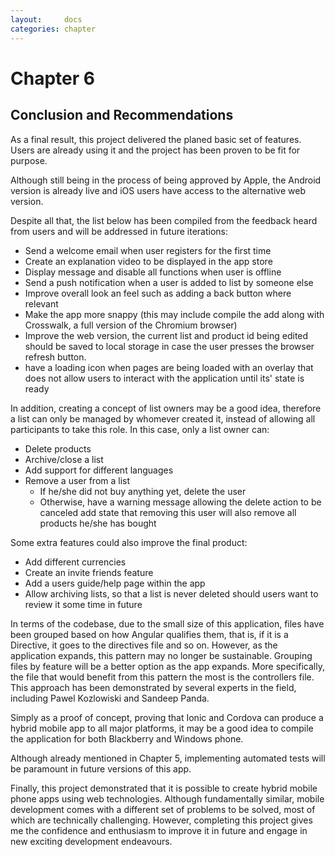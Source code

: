 ```yaml
---
layout:     docs
categories: chapter
---
```


# Chapter 6

## Conclusion and Recommendations

As a final result, this project delivered the planed basic set of features. Users are already using it and the project has been proven to be fit for purpose.

Although still being in the process of being approved by Apple, the Android version is already live and iOS users have access to the alternative web version.

Despite all that, the list below has been compiled from the feedback heard from users and will be addressed in future iterations:

- Send a welcome email when user registers for the first time
- Create an explanation video to be displayed in the app store
- Display message and disable all functions when user is offline
- Send a push notification when a user is added to list by someone else
- Improve overall look an feel such as adding a back button where relevant
- Make the app more snappy (this may include compile the add along with Crosswalk, a full version of the Chromium browser)
- Improve the web version, the current list and product id being edited should be saved to local storage in case the user presses the browser refresh button.
- have a loading icon when pages are being loaded with an overlay that does not allow users to interact with the application until its' state is ready

In addition, creating a concept of list owners may be a good idea, therefore a list can only be managed by whomever created it, instead of allowing all participants to take this role. In this case, only a list owner can:

  - Delete products
  - Archive/close a list
  - Add support for different languages
  - Remove a user from a list
    - If he/she did not buy anything yet, delete the user
    - Otherwise, have a warning message allowing the delete action to be canceled add state that removing this user will also remove all products he/she has bought

Some extra features could also improve the final product:

- Add different currencies
- Create an invite friends feature
- Add a users guide/help page within the app
- Allow archiving lists, so that a list is never deleted should users want to review it some time in future

In terms of the codebase, due to the small size of this application, files have been grouped based on how Angular qualifies them, that is, if it is a Directive, it goes to the directives file and so on. However, as the application expands, this pattern may no longer be sustainable. Grouping files by feature will be a better option as the app expands. More specifically, the file that would benefit from this pattern the most is the controllers file. This approach has been demonstrated by several experts in the field, including Pawel Kozlowiski and Sandeep Panda.

Simply as a proof of concept, proving that Ionic and Cordova can produce a hybrid mobile app to all major platforms, it may be a good idea to compile the application for both Blackberry and Windows phone.

Although already mentioned in Chapter 5, implementing automated tests will be paramount in future versions of this app.

Finally, this project demonstrated that it is possible to create hybrid mobile phone apps using web technologies. Although fundamentally similar, mobile development comes with a different set of problems to be solved, most of which are technically challenging. However, completing this project gives me the confidence and enthusiasm to improve it in future and engage in new exciting development endeavours.
